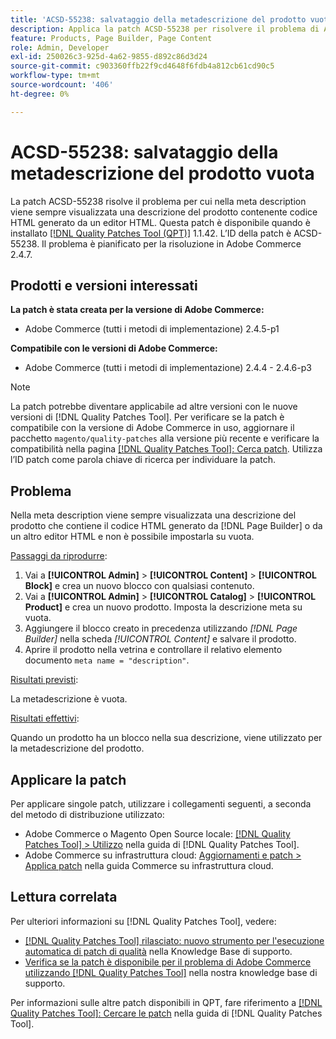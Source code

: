 ```yaml
---
title: 'ACSD-55238: salvataggio della metadescrizione del prodotto vuota'
description: Applica la patch ACSD-55238 per risolvere il problema di Adobe Commerce per cui nella meta description viene sempre visualizzata una descrizione del prodotto contenente codice HTML generato da [!DNL Page Builder] o da un altro editor HTML e non è possibile impostarla su vuota.
feature: Products, Page Builder, Page Content
role: Admin, Developer
exl-id: 250026c3-925d-4a62-9855-d892c86d3d24
source-git-commit: c903360ffb22f9cd4648f6fdb4a812cb61cd90c5
workflow-type: tm+mt
source-wordcount: '406'
ht-degree: 0%

---
```


# ACSD-55238: salvataggio della metadescrizione del prodotto vuota

La patch ACSD-55238 risolve il problema per cui nella meta description viene sempre visualizzata una descrizione del prodotto contenente codice HTML generato da un editor HTML. Questa patch è disponibile quando è installato [[!DNL Quality Patches Tool (QPT)]](/help/announcements/adobe-commerce-announcements/magento-quality-patches-released-new-tool-to-self-serve-quality-patches.md) 1.1.42. L’ID della patch è ACSD-55238. Il problema è pianificato per la risoluzione in Adobe Commerce 2.4.7.

## Prodotti e versioni interessati

**La patch è stata creata per la versione di Adobe Commerce:**

* Adobe Commerce (tutti i metodi di implementazione) 2.4.5-p1

**Compatibile con le versioni di Adobe Commerce:**

* Adobe Commerce (tutti i metodi di implementazione) 2.4.4 - 2.4.6-p3

>[!NOTE]
>
>La patch potrebbe diventare applicabile ad altre versioni con le nuove versioni di [!DNL Quality Patches Tool]. Per verificare se la patch è compatibile con la versione di Adobe Commerce in uso, aggiornare il pacchetto `magento/quality-patches` alla versione più recente e verificare la compatibilità nella pagina [[!DNL Quality Patches Tool]: Cerca patch](https://experienceleague.adobe.com/tools/commerce-quality-patches/index.html). Utilizza l’ID patch come parola chiave di ricerca per individuare la patch.

## Problema

Nella meta description viene sempre visualizzata una descrizione del prodotto che contiene il codice HTML generato da [!DNL Page Builder] o da un altro editor HTML e non è possibile impostarla su vuota.

<u>Passaggi da riprodurre</u>:

1. Vai a **[!UICONTROL Admin]** > **[!UICONTROL Content]** > **[!UICONTROL Block]** e crea un nuovo blocco con qualsiasi contenuto.
1. Vai a **[!UICONTROL Admin]** > **[!UICONTROL Catalog]** > **[!UICONTROL Product]** e crea un nuovo prodotto. Imposta la descrizione meta su vuota.
1. Aggiungere il blocco creato in precedenza utilizzando *[!DNL Page Builder]* nella scheda *[!UICONTROL Content]* e salvare il prodotto.
1. Aprire il prodotto nella vetrina e controllare il relativo elemento documento `meta name = "description"`.

<u>Risultati previsti</u>:

La metadescrizione è vuota.

<u>Risultati effettivi</u>:

Quando un prodotto ha un blocco nella sua descrizione, viene utilizzato per la metadescrizione del prodotto.

## Applicare la patch

Per applicare singole patch, utilizzare i collegamenti seguenti, a seconda del metodo di distribuzione utilizzato:

* Adobe Commerce o Magento Open Source locale: [[!DNL Quality Patches Tool] > Utilizzo](https://experienceleague.adobe.com/docs/commerce-operations/tools/quality-patches-tool/usage.html) nella guida di [!DNL Quality Patches Tool].
* Adobe Commerce su infrastruttura cloud: [Aggiornamenti e patch > Applica patch](https://experienceleague.adobe.com/docs/commerce-cloud-service/user-guide/develop/upgrade/apply-patches.html) nella guida Commerce su infrastruttura cloud.

## Lettura correlata

Per ulteriori informazioni su [!DNL Quality Patches Tool], vedere:

* [[!DNL Quality Patches Tool] rilasciato: nuovo strumento per l&#39;esecuzione automatica di patch di qualità](/help/announcements/adobe-commerce-announcements/magento-quality-patches-released-new-tool-to-self-serve-quality-patches.md) nella Knowledge Base di supporto.
* [Verifica se la patch è disponibile per il problema di Adobe Commerce utilizzando  [!DNL Quality Patches Tool]](/help/support-tools/patches-available-in-qpt-tool/check-patch-for-magento-issue-with-magento-quality-patches.md) nella nostra knowledge base di supporto.

Per informazioni sulle altre patch disponibili in QPT, fare riferimento a [[!DNL Quality Patches Tool]: Cercare le patch](https://experienceleague.adobe.com/tools/commerce-quality-patches/index.html) nella guida di [!DNL Quality Patches Tool].
